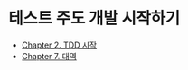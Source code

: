 # 테스트 주도 개발 시작하기

- [Chapter 2. TDD 시작](src/test/java/chap02/README.md)
- [Chapter 7. 대역](src/test/java/chap07/README.md)